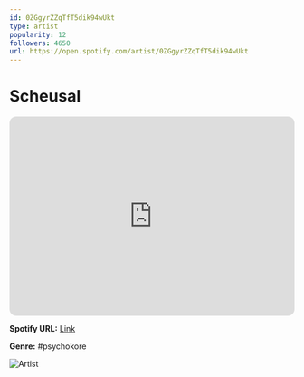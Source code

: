 ```yaml
---
id: 0ZGgyrZZqTfT5dik94wUkt
type: artist
popularity: 12
followers: 4650
url: https://open.spotify.com/artist/0ZGgyrZZqTfT5dik94wUkt
---
```

# Scheusal

<iframe style="border-radius:12px" src="https://open.spotify.com/embed/artist/0ZGgyrZZqTfT5dik94wUkt" width="100%" height="352" frameBorder="0" allowfullscreen="" allow="autoplay; clipboard-write; encrypted-media; fullscreen; picture-in-picture" loading="lazy"></iframe>

**Spotify URL:** [Link](https://open.spotify.com/artist/0ZGgyrZZqTfT5dik94wUkt)

**Genre:**  #psychokore

![Artist](https://i.scdn.co/image/ab67616d0000b273be5fe20a5b6260646f05ab38)
